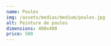 ```yaml
---
name: Poules
img: /assets/medias/medium/poules.jpg
alt: Peinture de poules
dimensions: 400x400
price: 500
---
```

